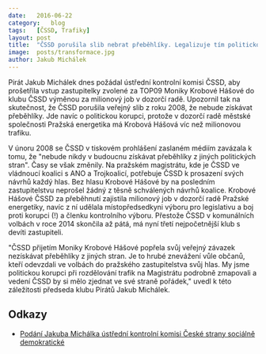 ```yaml
---
date:	2016-06-22
category:	blog
tags:	[ČSSD, Trafiky]
layout:	post
title:	"ČSSD porušila slib nebrat přeběhlíky. Legalizuje tím politickou korupci" 
image:	posts/transformace.jpg
author:	Jakub Michálek
---
```


Pirát Jakub Michálek dnes požádal ústřední kontrolní komisi ČSSD, aby prošetřila vstup zastupitelky zvolené za TOP09 Moniky Krobové Hášové do klubu ČSSD výměnou za milionový job v dozorčí radě. Upozornil tak na skutečnost, že ČSSD porušila veřejný slib z roku 2008, že nebude získávat přeběhlíky. Jde navíc o politickou korupci, protože v dozorčí radě městské společnosti Pražská energetika má Krobová Hášová víc než milionovou trafiku.
 
V únoru 2008 se ČSSD v tiskovém prohlášení zaslaném médiím zavázala k tomu, že "nebude nikdy v budoucnu získávat přeběhlíky z jiných politických stran". Časy se však změnily. Na pražském magistrátu, kde je ČSSD ve vládnoucí koalici s ANO a Trojkoalicí, potřebuje ČSSD k prosazení svých návrhů každý hlas. Bez hlasu Krobové Hášové by na posledním zastupitelstvu neprošel žádný z těsně schválených návrhů koalice. Krobové Hášové ČSSD za přeběhnutí zajistila milionový job v dozorčí radě Pražské energetiky, navíc z ní udělala místopředsedkyni výboru pro legislativu a boj proti korupci (!) a členku kontrolního výboru. Přestože ČSSD v komunálních volbách v roce 2014 skončila až pátá, má nyní třetí nejpočetnější klub s devíti zastupiteli.
 
"ČSSD přijetím Moniky Krobové Hášové popřela svůj veřejný závazek nezískávat přeběhlíky z jiných stran. Je to hrubé znevážení vůle občanů, kteří odevzdali ve volbách do pražského zastupitelstva svůj hlas. My jsme politickou korupci při rozdělování trafik na Magistrátu podrobně zmapovali a vedení ČSSD by si mělo zjednat ve své straně pořádek," uvedl k této záležitosti předseda klubu Pirátů Jakub Michálek.

## Odkazy

* [Podání Jakuba Michálka ústřední kontrolní komisi České strany sociálně demokratické](https://github.com/pirati-cz/KlubPraha/blob/master/spisy/2016/128-neeticke-prijimani-prebehliku-v-cssd/main.pdf)

